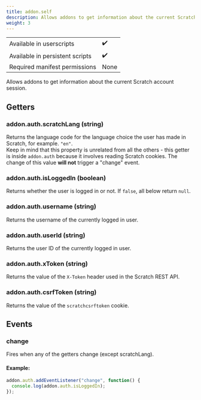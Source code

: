```yaml
---
title: addon.self
description: Allows addons to get information about the current Scratch account session.
weight: 3
---
```


| | |
|-|-|
| Available in userscripts | ✔️ |
| Available in persistent scripts | ✔️ |
| Required manifest permissions | None |

Allows addons to get information about the current Scratch account session.

## Getters
### addon.auth.scratchLang (string)
Returns the language code for the language choice the user has made in Scratch, for example. `"en"`.  
Keep in mind that this property is unrelated from all the others - this getter is inside `addon.auth` because it involves reading Scratch cookies. The change of this value **will not** trigger a "change" event.
### addon.auth.isLoggedIn (boolean)
Returns whether the user is logged in or not. If `false`, all below return `null`.
### addon.auth.username (string)
Returns the username of the currently logged in user.
### addon.auth.userId (string)
Returns the user ID of the currently logged in user.
### addon.auth.xToken (string)
Returns the value of the `X-Token` header used in the Scratch REST API.
### addon.auth.csrfToken (string)
Returns the value of the `scratchcsrftoken` cookie.

## Events
### change
Fires when any of the getters change (except scratchLang).  
#### Example:
```js
addon.auth.addEventListener("change", function() {
  console.log(addon.auth.isLoggedIn);
});
```